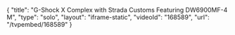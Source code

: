 {
    "title": "G-Shock X Complex with Strada Customs Featuring DW6900MF-4 M",
    "type": "solo",
    "layout": "iframe-static",
    "videoId": "168589",
    "url": "\/tvpembed\/168589"
}